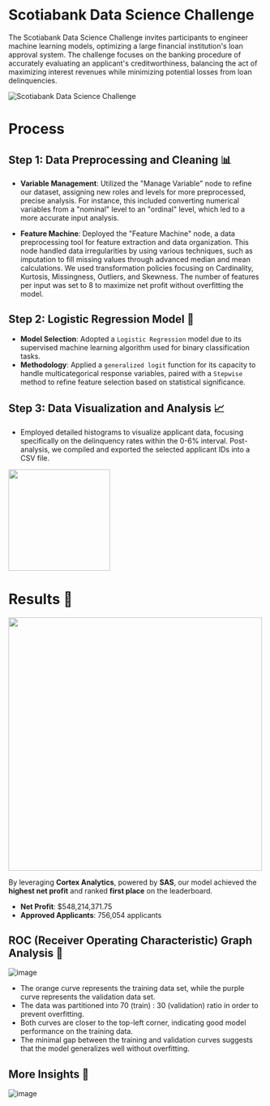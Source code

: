 # Scotiabank Data Science Challenge
The Scotiabank Data Science Challenge invites participants to engineer machine learning models, optimizing a large financial institution's loan approval system. The challenge focuses on the banking procedure of accurately evaluating an applicant's creditworthiness, balancing the act of maximizing interest revenues while minimizing potential losses from loan delinquencies.

![Scotiabank Data Science Challenge](https://github.com/donghwui/ScotiabankDSChallengeF23/assets/63986023/56848a6b-deb4-4af9-b3ce-a9a9165869f9)


# Process
## Step 1: Data Preprocessing and Cleaning 📊
- **Variable Management**: Utilized the "Manage Variable" node to refine our dataset, assigning new roles and levels for more preprocessed, precise analysis. For instance, this included converting numerical variables from a "nominal" level to an "ordinal" level, which led to a more accurate input analysis.

- **Feature Machine**: Deployed the "Feature Machine" node, a data preprocessing tool for feature extraction and data organization. This node handled data irregularities by using various techniques, such as imputation to fill missing values through advanced median and mean calculations. We used transformation policies focusing on Cardinality, Kurtosis, Missingness, Outliers, and Skewness. The number of features per input was set to 8 to maximize net profit without overfitting the model.

## Step 2: Logistic Regression Model 🧠
- **Model Selection**: Adopted a `Logistic Regression` model due to its supervised machine learning algorithm used for binary classification tasks.
- **Methodology**: Applied a `generalized logit` function for its capacity to handle multicategorical response variables, paired with a `Stepwise` method to refine feature selection based on statistical significance.

## Step 3: Data Visualization and Analysis 📈
- Employed detailed histograms to visualize applicant data, focusing specifically on the delinquency rates within the 0-6% interval. Post-analysis, we compiled and exported the selected applicant IDs into a CSV file.

<img src="https://github.com/donghwui/ScotiabankDSChallengeF23/assets/63986023/de6f2cc9-0cb3-4f93-8d5c-6a3d0f274da8" width="200">


# Results 🥇
<img src="https://github.com/donghwui/ScotiabankDSChallengeF23/assets/63986023/3acbd65d-1c2f-4140-8fb8-c8e696589cb6" width="500">

By leveraging **Cortex Analytics**, powered by **SAS**, our model achieved the **highest net profit** and ranked **first place** on the leaderboard.
- **Net Profit**: $548,214,371.75
- **Approved Applicants**: 756,054 applicants

## ROC (Receiver Operating Characteristic) Graph Analysis 📝
![image](https://github.com/donghwui/ScotiabankDSChallengeF23/assets/63986023/423b6b91-b401-4a30-9420-14088ee5e7a9)

- The orange curve represents the training data set, while the purple curve represents the validation data set.
- The data was partitioned into 70 (train) : 30 (validation) ratio in order to prevent overfitting.
- Both curves are closer to the top-left corner, indicating good model performance on the training data.
- The minimal gap between the training and validation curves suggests that the model generalizes well without overfitting.

## More Insights 🔎
![image](https://github.com/donghwui/ScotiabankDSChallengeF23/assets/63986023/f4df813b-135f-4dc4-bd16-37dd8a8b8401)
